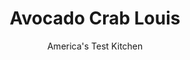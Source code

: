 ---
layout: ../../layouts/MarkdownPostLayout.astro
title: Avocado Crab Louis
author: America's Test Kitchen
pubDate: 2023-03-15
description: "Though the name invokes a complex, time-consuming dish, this delicious dish is ready in about 30 minutes."
image_url: https://res.cloudinary.com/hksqkdlah/image/upload/ar_1:1,c_fill,dpr_2.0,f_auto,fl_lossy.progressive.strip_profile,g_faces:auto,q_auto:low,w_344/4309_sfs-crablouis-cc-318994
tags: ["Main Courses","Fish & Seafood","Salads","30-Minute Suppers"]
calories: 1417
protein: 9
carbohydrates: 13
fats: 
fiber: 7
ingredients: ["1/3 cup, mayonnaise","1 1/2 tablespoons, chili sauce","2 tablespoons, chopped scallions","1/4 teaspoon, Worcestershire sauce","8 teaspoons, lemon juice",", Hot pepper sauce",", Salt and pepper","1 , large tomato, cored, seeded, and finely diced","4 ounces, lump crabmeat","2 , avocados, each halved, pitted, slipped from skins, and cut in half again","1 , hard-cooked egg"]
serves: 4
time: ""
instructions: ["Whisk mayonnaise, chili sauce, 1 tablespoon scallions, Worcestershire sauce, 2 teaspoons lemon juice, and hot pepper sauce to taste together in small bowl. Season with salt and pepper to taste.","Combine tomato, crabmeat, remaining 1 tablespoon scallions, and 2 teaspoons lemon juice in medium bowl.","Place 2 avocado wedges on each of 4 plates. Season with salt and pepper and drizzle avocado on each plate with 1 teaspoon lemon juice. Spoon some dressing over avocado, then mound some crab mixture on top. Using large holes of box grater, grate egg over top of crab. Serve."]
nutrition: ["739 mg Potassium","154 mg Phosphorus","55 mg Calcium","1 mg Iron","49 mg Magnesium","519 mg Sodium","1 mg Zinc","31 g Fat","2 mg Niacin (B3)","14 g Monounsaturated","11 g Polyunsaturated","31 mg Vitamin C","72 mg Cholesterol","4 g Saturated","7 g Fiber","112 µg Folate (food)","3 g Sugars","32 µg Vitamin K","162 g Water","13 g Carbs","112 µg Folate equivalent (total)","9 g Protein","3 mg Vitamin E","1 µg Vitamin B12","45 µg Vitamin A","354 kcal Energy","1417 calories"]
notes: "This light salad is perfect when it’s just too hot to cook. You’ll need one hard-cooked egg to make this recipe."
---